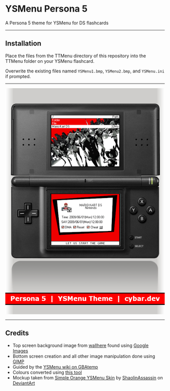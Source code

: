 # YSMenu Persona 5

A Persona 5 theme for YSMenu for DS flashcards

---

## Installation

Place the files from the TTMenu directory of this repository into the TTMenu folder on your YSMenu flashcard.

Overwrite the existing files named `YSMenu1.bmp`, `YSMenu2.bmp`, and `YSMenu.ini` if prompted.

---

![preview image](./TTMenu/full-preview.png "Persona 5 theme preview")

---

## Credits

- Top screen background image from [wallhere](https://get.wallhere.com/photo/Phantom-Thieves-Persona-series-Persona-5-Protagonist-Persona-5-1149834.jpg) found using [Google Images](https://images.google.com/)
- Bottom screen creation and all other image manipulation done using [GIMP](https://www.gimp.org/)
- Guided by the [YSMenu wiki on GBAtemp](https://wiki.gbatemp.net/wiki/YSMenu)
- Colours converted using [this tool](https://www.conradshome.com/html2bgr15/)
- Mockup taken from [Simple Orange YSMenu Skin](https://www.deviantart.com/shaolinassassin/art/Simple-Orange-YSMenu-Skin-146031632) by [ShaolinAssassin](https://www.deviantart.com/shaolinassassin) on [DeviantArt](https://www.deviantart.com/)
